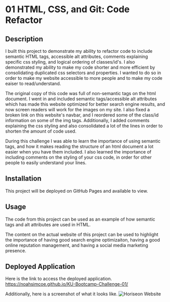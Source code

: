# 01 HTML, CSS, and Git: Code Refactor

## Description
I built this project to demonstrate my ability to refactor code to include semantic HTML tags, accessible alt attributes, comments explaining specific css styling, and logical ordering of classes/id's. I also demonstrated my ability to make my code shorter and more efficient by consolidating duplicated css selectors and properties. I wanted to do so in order to make my website accessible to more people and to make my code eaiser to read/understand.

The original copy of this code was full of non-semantic tags on the html document. I went in and included semantic tags/accessible alt attributes which has made this website optimized for better search engine results, and now screen readers will work for the images on my site. I also fixed a broken link on this website's navbar, and I reordered some of the class/id information on some of the img tags.
Additionally, I added comments explaining the css styling and also consolidated a lot of the lines in order to shorten the amount of code used. 

During this challenge I was able to learn the importance of using semantic tags, and how it makes reading the structure of an html document a lot easier when you have them included. I also learned the importance of including comments on the styling of your css code, in order for other people to easily understand your lines. 

## Installation
This project will be deployed on GitHub Pages and available to view.

## Usage
The code from this project can be used as an example of how semantic tags and alt attributes are used in HTML.

The content on the actual website of this project can be used to highlight the importance of having good search engine optimizaiton, having a good online reputation management, and having a social media marketing presence.

## Deployed Application
Here is the link to access the deployed application. 
https://noahsimcoe.github.io/KU-Bootcamp-Challenge-01/

Additionally, here is a screenshot of what it looks like.
![Horiseon Website](https://github.com/noahsimcoe/KU-Bootcamp-Challenge-01/assets/109931528/95d5ab40-3529-416d-8ad6-7b641d4cbae4)
